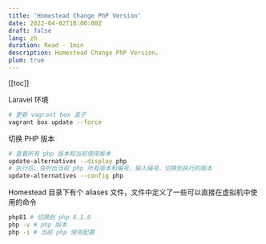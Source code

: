```yaml
---
title: 'Homestead Change PhP Version'
date: 2022-04-02T18:00:00Z
draft: false
lang: zh
duration: Read · 1min
description: Homestead Change PhP Version。
plum: true
---
```


[[toc]]

Laravel 环境

```bash
# 更新 vagrant box 盒子
vagrant box update --force
```

切换 PHP 版本

```bash
# 查看所有 php 版本和当前使用版本
update-alternatives --display php
# 执行后，会列出当前 php 所有版本和编号，输入编号，切换到执行的版本
update-alternatives --config php  
```

Homestead 目录下有个 aliases 文件，文件中定义了一些可以直接在虚拟机中使用的命令

```bash
php81 # 切换到 php 8.1.0
php -v # php 版本
php -i # 当前 php 使用配置
```

